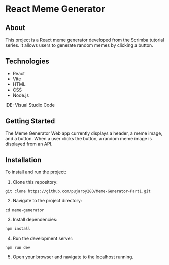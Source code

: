 # React Meme Generator

## About
This project is a React meme generator developed from the Scrimba tutorial series. It allows users to generate random memes by clicking a button.

## Technologies
- React
- Vite
- HTML
- CSS
- Node.js

IDE: Visual Studio Code

## Getting Started
The Meme Generator Web app currently displays a header, a meme image, and a button. When a user clicks the button, a random meme image is displayed from an API.

## Installation
To install and run the project:

1. Clone this repository:
```
git clone https://github.com/pujaroy280/Meme-Generator-Part1.git
```

2. Navigate to the project directory:
```
cd meme-generator
```

3. Install dependencies:
```
npm install
```
4. Run the development server:
```
npm run dev
```
5. Open your browser and navigate to the localhost running.
